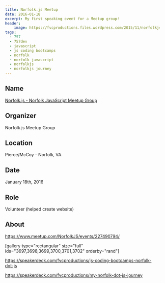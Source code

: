 ```yaml
---
title: Norfolk.js Meetup
date: 2016-01-18
excerpt: My first speaking event for a Meetup group!
header:
    image: https://fvcproductions.files.wordpress.com/2015/11/norfolkjs-jan-2016-0041.jpg
tags:
  - 757
  - 757dev
  - javascript
  - js coding bootcamps
  - norfolk
  - norfolk javascript
  - norfolkjs
  - norfolkjs journey
---
```


## Name

<a title="Norfolk.js" href="https://norfolkjs.org" target="_blank" rel="noopener">Norfolk.js - Norfolk JavaScript Meetup Group</a>

## Organizer

Norfolk.js Meetup Group

## Location

Pierce/McCoy - Norfolk, VA

## Date

January 18th, 2016

## Role

Volunteer (helped create website)

## About

https://www.meetup.com/NorfolkJS/events/227490794/

[gallery type="rectangular" size="full" ids="3697,3698,3699,3700,3701,3702" orderby="rand"]

https://speakerdeck.com/fvcproductions/js-coding-bootcamps-norfolk-dot-js

https://speakerdeck.com/fvcproductions/my-norfolk-dot-js-journey